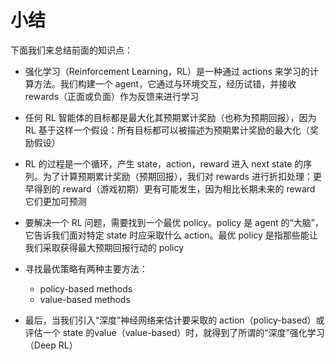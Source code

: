 # 小结

下面我们来总结前面的知识点：

- 强化学习（Reinforcement Learning，RL）是一种通过 actions 来学习的计算方法。我们构建一个 agent，它通过与环境交互，经历试错，并接收 rewards（正面或负面）作为反馈来进行学习

- 任何 RL 智能体的目标都是最大化其预期累计奖励（也称为预期回报），因为 RL 基于这样一个假设：所有目标都可以被描述为预期累计奖励的最大化（奖励假设）

- RL 的过程是一个循环，产生 state，action，reward 进入 next state 的序列。为了计算预期累计奖励（预期回报），我们对 rewards 进行折扣处理：更早得到的 reward（游戏初期）更有可能发生，因为相比长期未来的 reward 它们更加可预测

- 要解决一个 RL 问题，需要找到一个最优 policy。policy 是 agent 的“大脑”，它告诉我们面对特定 state 时应采取什么 action。最优 policy 是指那些能让我们采取获得最大预期回报行动的 policy

- 寻找最优策略有两种主要方法：
	- policy-based methods
	- value-based methods

- 最后，当我们引入“深度”神经网络来估计要采取的 action（policy-based）或评估一个 state 的value（value-based）时，就得到了所谓的“深度”强化学习（Deep RL）